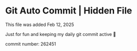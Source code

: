 # Git Auto Commit | Hidden File

This file was added Feb 12, 2025

Just for fun and keeping my daily git commit active 🤪

commit number: 262451
